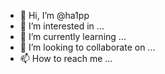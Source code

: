 - 👋 Hi, I’m @ha1pp
- 👀 I’m interested in ...
- 🌱 I’m currently learning ...
- 💞️ I’m looking to collaborate on ...
- 📫 How to reach me ...

<!---
ha1pp/ha1pp is a ✨ special ✨ repository because its `README.md` (this file) appears on your GitHub profile.
You can click the Preview link to take a look at your changes.
--->

